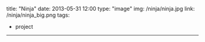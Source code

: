 title: "Ninja"
date: 2013-05-31 12:00
type: "image"
img: /ninja/ninja.jpg
link: /ninja/ninja_big.png
tags:
- project
---
